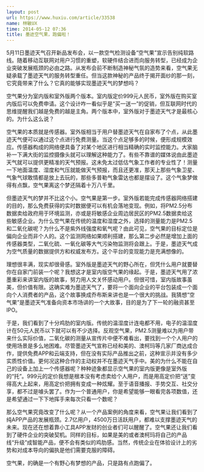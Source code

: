 ```yaml
---
layout: post
url: https://www.huxiu.com/article/33538
name: 林敏UX
time: 2014-05-12 07:36
title: 墨迹空气果，跑偏啦！
---
```

5月11日墨迹天气召开新品发布会，以一款空气检测设备“空气果”宣示告别纯软路线。随着移动互联网对用户习惯的重塑，软硬件结合进而向服务转型，已经成为企业突破发展瓶颈的必由之路。从发布会前不断制造神秘气氛的造势来看，空气果无疑承载了墨迹天气的服务转型重任。但当这款神秘的产品终于揭开面纱的那一刻，它究竟带来了什么？它真的能够实现墨迹天气的梦想吗？

空气果分为室内版和室外版两个版本。室内版定价999元人民币，室外版在购买室内版后可以免费申请。这个设计咋一看似乎是“买一送一”的促销，但互联网时代的思维提醒我们越是免费的越是主角。两个版本中，室外版对于墨迹天气才是最核心的。为什么这么说？

空气果的本质就是传感器。室外版相当于用户替墨迹天气在自家布了个点，从此墨迹天气便可以通过这个点进行免费测量。当这个点足够多的时候，便形成规模效应。传感器构成的网络便具备了对某个地区进行相当精确的实时监控能力。大家脑补一下满大街的监控摄像头就可以理解这种能力了。有些不靠谱的媒体说由此墨迹天气就可以提供更精准的天气预报。这未免太过低估气象工作者的专业性了！测量一下地面温度、湿度和气压就能做天气预报，而且还更准，那天上那些气象卫星、气象气球敢情都是放上去玩的，那些多普勒气象雷达也都是摆设了。这个气象梦做得有点飘，空气果离这个梦还隔着十万八千里。

但墨迹天气的梦并不比这个小。空气果是第一步。室外版若能完成传感器网络搭建的目的，那么免费获得的实时数据便可以有机会落地变现。例如，将PM2.5分布数据卖给政府用于环境监测，亦或是将敏感企业周边居民区的PM2.5数据卖给这些敏感企业。为什么空气果在传统的温度和湿度之外，选择的测量能力是PM2.5和二氧化碳呢？为什么不是紫外线强度和氧气呢？由此可见，空气果的目标定位是偏向企业而非个人的。这个监测网络如果顺利搭建，那么第二步必然是增加上面的传感器类型，二氧化硫、一氧化碳等大气污染物监测将会跟上。于是，墨迹天气成为空气质量的数据提供方和权威发布方。这个平台的变现能力是充满想像的。

理想很丰满，现实却很骨感。室外版是墨迹天气的野心所在，但凭什么用户就要替你在自家门前装一个呢？我想这才是室内版空气果的缘起。于是，墨迹天气用了浓墨重彩来讲室内版的故事，努力用人文关怀感动用户。但很可惜，室内版故事虽美，但价值有限。这确实难为墨迹天气了，要将一个面向企业的平台包装成一个面向个人消费者的产品，这个故事换成乔布斯来讲也是一个很大的挑战。我猜想“空气果”是墨迹天气准备向资本市场讲的一个大故事，目的是为了下一轮的融资甚至IPO。

于是，我们看到了十分鸡肋的室内版。传统的温湿度计连电都不用，电子的温湿度计在50元人民币以下就可以有不少选择。反观空气果，PM2.5测量难以为用户带来什么实际价值，二氧化碳的测量从宣传片中便不难看出，要找到一个个人用户的使用场景是多么地困难。尽管墨迹天气宣称已经和美的、澳柯玛等几家厂商达成合作，提供免费APP和云端支持，但在没有实际产品推出之前，这种宣示并没有多少实质性价值。更何况这种合作的主动权并不在墨迹天气手中。美的为什么不能在自己的设备上加上一个传感器呢？种种迹象都显示空气果的室内版更像是室外版的“托”。999元的定价我想是根本没有考虑卖给个人用户，而是用高定价把“送”变得高大上起来，用高定价把拥有变成一种炫耀。至于语音播报、手势交互、社交分享，都不过是噱头罢了。作为一个普通用户，你是希望能够一眼看完各项数值，还是希望通过一下下地挥手来每次只看一个数呢？

那么空气果究竟改变了什么呢？从一个产品案例的角度来看，空气果让我们看到了纯APP产品的发展瓶颈。2.7亿用户，4500万日活跃用户，都难以支撑墨迹天气的未来。现在还在想着靠小工具APP发财的创业者们可以醒醒了。空气果还让我们看到了硬件企业的突破契机。同样的目标，如果是美的或者澳柯玛将自己的产品线“升级”成智能产品，便不会有类似的鸡肋感。当然，传统企业在体验设计上的劣势和对成本导向的偏执是他们需要克服的障碍。

空气果，的确是一个有野心有梦想的产品，只是路有点跑偏了。

